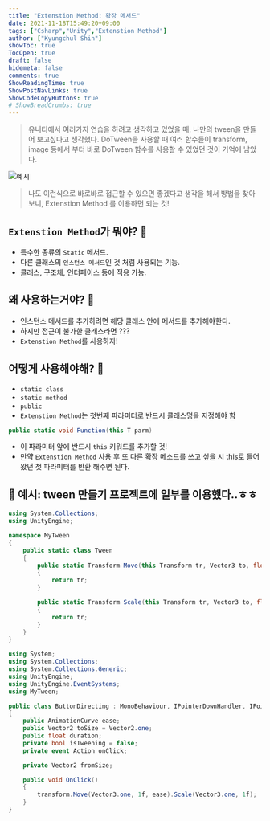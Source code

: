 ```yaml
---
title: "Extenstion Method: 확장 메서드"
date: 2021-11-18T15:49:20+09:00
tags: ["Csharp","Unity","Extenstion Method"]
author: ["Kyungchul Shin"]
showToc: true
TocOpen: true
draft: false
hidemeta: false
comments: true
ShowReadingTime: true
ShowPostNavLinks: true
ShowCodeCopyButtons: true
# ShowBreadCrumbs: true
---
```


>유니티에서 여러가지 연습을 하려고 생각하고 있었을 때, 나만의 tween을 만들어 보고싶다고 생각했다. DoTween을 사용할 때 여러 함수들이 transform, image 등에서 부터 바로 DoTween 함수를 사용할 수 있었던 것이 기억에 남았다.

![예시](/images/studying2_0.png)

>나도 이런식으로 바로바로 접근할 수 있으면 좋겠다고 생각을 해서 방법을 찾아보니, Extenstion Method 를 이용하면 되는 것!

## `Extenstion Method`가 뭐야? 🧐

- 특수한 종류의 `Static` 메서드.
- 다른 클래스의 `인스턴스 메서드`인 것 처럼 사용되는 기능.
- 클래스, 구조체, 인터페이스 등에 적용 가능.   

## 왜 사용하는거야? 🧐

- 인스턴스 메서드를 추가하려면 해당 클래스 안에 메서드를 추가해야한다.
- 하지만 접근이 불가한 클래스라면 ???
- `Extenstion Method`를 사용하자!   

## 어떻게 사용해야해? 🧐

- `static class`
- `static method`
- `public`
- `Extenstion Method`는 첫번째 파라미터로 반드시 클래스명을 지정해야 함
```csharp
public static void Function(this T parm)
```
- 이 파라미터 앞에 반드시 `this` 키워드를 추가할 것!
- 만약 `Extenstion Method` 사용 후 또 다른 확장 메소드를 쓰고 싶을 시 this로 들어왔던 첫 파라미터를 반환 해주면 된다.

## 🍑 예시: tween 만들기 프로젝트에 일부를 이용했다..ㅎㅎ
```csharp
using System.Collections;
using UnityEngine;

namespace MyTween
{
    public static class Tween
    {
        public static Transform Move(this Transform tr, Vector3 to, float duration, AnimationCurve ease)
        {
            return tr;
        }

        public static Transform Scale(this Transform tr, Vector3 to, float duration, AnimationCurve ease)
        {
            return tr;
        }
    }
}
```
```csharp
using System;
using System.Collections;
using System.Collections.Generic;
using UnityEngine;
using UnityEngine.EventSystems;
using MyTween;

public class ButtonDirecting : MonoBehaviour, IPointerDownHandler, IPointerUpHandler
{
    public AnimationCurve ease;
    public Vector2 toSize = Vector2.one;
    public float duration;
    private bool isTweening = false;
    private event Action onClick;

    private Vector2 fromSize;

    public void OnClick()
    {
        transform.Move(Vector3.one, 1f, ease).Scale(Vector3.one, 1f);
    }
}
```